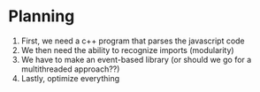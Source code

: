 # Planning
<ol>
  <li> First, we need a c++ program that parses the javascript code
  <li> We then need the ability to recognize imports (modularity)
  <li> We have to make an event-based library (or should we go for a multithreaded approach??)
  <li> Lastly, optimize everything
</ol>
